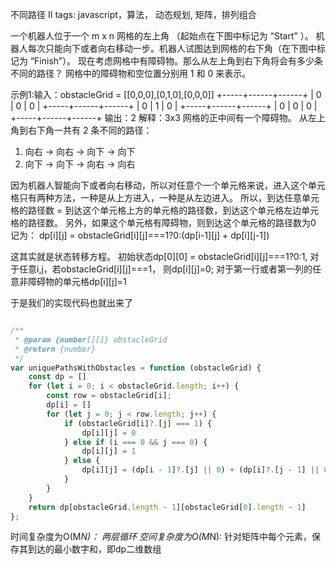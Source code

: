 
不同路径 II
tags: javascript，算法， 动态规划, 矩阵，排列组合

一个机器人位于一个 m x n 网格的左上角 （起始点在下图中标记为 “Start” ）。
机器人每次只能向下或者向右移动一步。机器人试图达到网格的右下角（在下图中标记为 “Finish”）。
现在考虑网格中有障碍物。那么从左上角到右下角将会有多少条不同的路径？
网格中的障碍物和空位置分别用 1 和 0 来表示。

示例1:输入：obstacleGrid = [[0,0,0],[0,1,0],[0,0,0]]
+-----+------+------+
|  0  |  0   |  0   |
+-----+------+------+
|  0  |  1   |  0   |
+-----+------+------+
|  0  |  0   |  0   |
+-----+------+------+
输出：2
解释：3x3 网格的正中间有一个障碍物。
从左上角到右下角一共有 2 条不同的路径：
1. 向右 -> 向右 -> 向下 -> 向下
2. 向下 -> 向下 -> 向右 -> 向右



因为机器人智能向下或者向右移动，所以对任意个一个单元格来说，进入这个单元格只有两种方法，一种是从上方进入，一种是从左边进入。
所以，到达任意单元格的路径数 = 到达这个单元格上方的单元格的路径数，到达这个单元格左边单元格的路径数。
另外，如果这个单元格有障碍物，则到达这个单元格的路径数为0
记为： dp[i][j] = obstacleGrid[i][j]===1?0:(dp[i-1][j] + dp[i][j-1])

这其实就是状态转移方程。
初始状态dp[0][0] = obstacleGrid[i][j]===1?0:1, 对于任意i,j，若obstacleGrid[i][j]===1， 则dp[i][j]=0; 对于第一行或者第一列的任意非障碍物的单元格dp[i][j]=1


于是我们的实现代码也就出来了
```javascript

/**
 * @param {number[][]} obstacleGrid
 * @return {number}
 */
var uniquePathsWithObstacles = function (obstacleGrid) {
    const dp = []
    for (let i = 0; i < obstacleGrid.length; i++) {
        const row = obstacleGrid[i];
        dp[i] = []
        for (let j = 0; j < row.length; j++) {
            if (obstacleGrid[i]?.[j] === 1) {
                dp[i][j] = 0
            } else if (i === 0 && j === 0) {
                dp[i][j] = 1
            } else {
                dp[i][j] = (dp[i - 1]?.[j] || 0) + (dp[i]?.[j - 1] || 0);
            }
        }
    }
    return dp[obstacleGrid.length - 1][obstacleGrid[0].length - 1]
};
```
时间复杂度为O(M*N)： 两层循环
空间复杂度为O(M*N): 针对矩阵中每个元素，保存其到达的最小数字和，即dp二维数组
